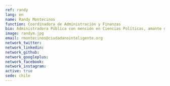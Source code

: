 ```yaml
---
ref: randy
lang: en
name: Randy Montecinos
function: Coordinadora de Administración y Finanzas
bio: Administradora Pública con mención en Ciencias Políticas, amante del teatro, los colores brillantes y los perros callejeros. Llegué a FCI  a encargarme de los números y asuntos legales/administrativos y he ido encantándome y convenciendo de la importancia de la sociedad civil y la participación ciudadana efectiva para cambiar las cosas que tanto nos molestan.
image: randym.jpg
email: rmontecinos@ciudadanointeligente.org
network_twitter:
network_linkedin:
network_github:
network_googleplus:
network_facebook:
network_instagram:
active: true
sede: chile
---
```

